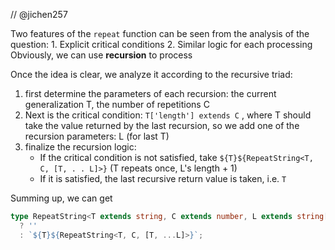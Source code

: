 // @jichen257

Two features of the `repeat` function can be seen from the analysis of the question: 1. Explicit critical conditions 2. Similar logic for each processing
Obviously, we can use **recursion** to process

Once the idea is clear, we analyze it according to the recursive triad:
1. first determine the parameters of each recursion: the current generalization T, the number of repetitions C
2. Next is the critical condition: `T['length'] extends C` , where T should take the value returned by the last recursion, so we add one of the recursion parameters: L (for last T)
3. finalize the recursion logic:
    - If the critical condition is not satisfied, take ``${T}${RepeatString<T, C, [T, . . L]>}`` (T repeats once, L's length + 1)
    - If it is satisfied, the last recursive return value is taken, i.e. `T`

Summing up, we can get
```ts
type RepeatString<T extends string, C extends number, L extends string[] = []> = L['length'] extends C
  ? ''
  : `${T}${RepeatString<T, C, [T, ...L]>}`;
```